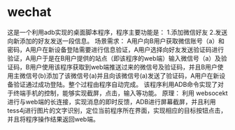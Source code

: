 # wechat
这是一个利用adb实现的桌面脚本程序，程序主要功能是：
1.添加微信好友
2.发送向新添加的好友发送一段信息。
场景需求：
A用户向B用户获取微信账号（a）和密码，A用户在新设备登陆需要进行信息验证，A用户选择向好友发送验证码进行验证，A用户于是在B用户提供的站点（即该程序的web端）输入微信号（a）及验证码，B用户使用该程序获取到web端推送过来的微信号及验证码，并且B用户使用主微信号(b)添加了该微信号(a)并且向该微信号(a)发送了验证码，A用户在新设备验证通过成功登陆。整个过程由程序自动完成。
该程序利用ADB命令实现了对于终端手机的控制，能够实现截屏，点击，输入等功能。
原理：
利用 websocekt进行与web端的长连接，实现消息的即时反馈，ADB进行屏幕截屏，并且利用tess4j进行图片的文字识别，定位当前程序所在界面，实现相应的目标按钮点击，并且将程序操作结果返回web端。
